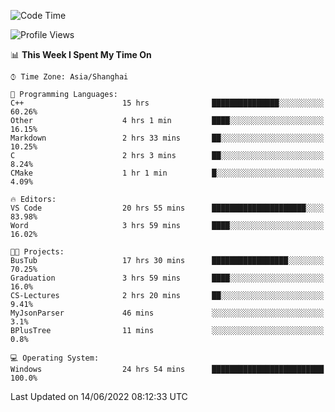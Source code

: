 <!--START_SECTION:waka-->
![Code Time](http://img.shields.io/badge/Code%20Time-125%20hrs%2047%20mins-blue)

![Profile Views](http://img.shields.io/badge/Profile%20Views-0-blue)

📊 **This Week I Spent My Time On** 

```text
⌚︎ Time Zone: Asia/Shanghai

💬 Programming Languages: 
C++                      15 hrs              ███████████████░░░░░░░░░░   60.26% 
Other                    4 hrs 1 min         ████░░░░░░░░░░░░░░░░░░░░░   16.15% 
Markdown                 2 hrs 33 mins       ██░░░░░░░░░░░░░░░░░░░░░░░   10.25% 
C                        2 hrs 3 mins        ██░░░░░░░░░░░░░░░░░░░░░░░   8.24% 
CMake                    1 hr 1 min          █░░░░░░░░░░░░░░░░░░░░░░░░   4.09%

🔥 Editors: 
VS Code                  20 hrs 55 mins      █████████████████████░░░░   83.98% 
Word                     3 hrs 59 mins       ████░░░░░░░░░░░░░░░░░░░░░   16.02%

🐱‍💻 Projects: 
BusTub                   17 hrs 30 mins      █████████████████░░░░░░░░   70.25% 
Graduation               3 hrs 59 mins       ████░░░░░░░░░░░░░░░░░░░░░   16.0% 
CS-Lectures              2 hrs 20 mins       ██░░░░░░░░░░░░░░░░░░░░░░░   9.41% 
MyJsonParser             46 mins             ░░░░░░░░░░░░░░░░░░░░░░░░░   3.1% 
BPlusTree                11 mins             ░░░░░░░░░░░░░░░░░░░░░░░░░   0.8%

💻 Operating System: 
Windows                  24 hrs 54 mins      █████████████████████████   100.0%

```


 Last Updated on 14/06/2022 08:12:33 UTC
<!--END_SECTION:waka-->